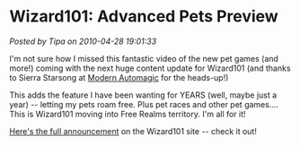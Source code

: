 # Wizard101: Advanced Pets Preview

*Posted by Tipa on 2010-04-28 19:01:33*

I'm not sure how I missed this fantastic video of the new pet games (and more!) coming with the next huge content update for Wizard101 (and thanks to Sierra Starsong at [Modern Automagic](http://www.modernautomagic.com/2010/04/breaking-news.html) for the heads-up!)

This adds the feature I have been wanting for YEARS (well, maybe just a year) -- letting my pets roam free. Plus pet races and other pet games.... This is Wizard101 moving into Free Realms territory. I'm all for it!

[Here's the full announcement](https://www.wizard101.com/game/advancedpowerpets) on the Wizard101 site -- check it out!


